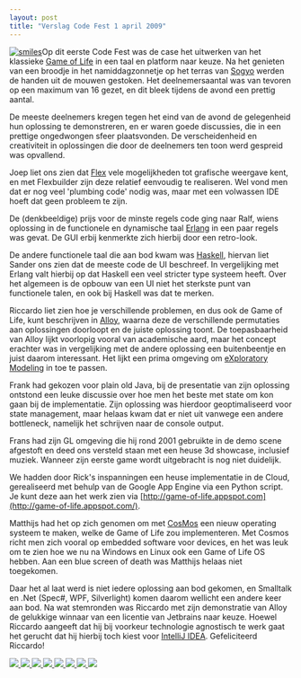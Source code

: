 ```yaml
---
layout: post
title: "Verslag Code Fest 1 april 2009"
---
```


[![smiles](http://farm4.static.flickr.com/3556/3410696817_8b6e08d32e_m.jpg)](http://www.flickr.com/photos/devnology/sets/72157616332611310/ "Meer foto")Op dit eerste Code Fest was de case het uitwerken van het klassieke [Game of Life](http://en.wikipedia.org/wiki/Conway%27s_Game_of_Life) in een taal en platform naar keuze. Na het genieten van een broodje in het namiddagzonnetje op het terras van [Sogyo](http://www.sogyo.nl "Sogyo website") werden de handen uit de mouwen gestoken. Het deelnemersaantal was van tevoren op een maximum van 16 gezet, en dit bleek tijdens de avond een prettig aantal.

De meeste deelnemers kregen tegen het eind van de avond de gelegenheid hun oplossing te demonstreren, en er waren goede discussies, die in een prettige ongedwongen sfeer plaatsvonden. De verscheidenheid en creativiteit in oplossingen die door de deelnemers ten toon werd gespreid was opvallend.

Joep liet ons zien dat [Flex](http://www.adobe.com/products/flex/ "Flex product pagina") vele mogelijkheden tot grafische weergave kent, en met Flexbuilder zijn deze relatief eenvoudig te realiseren. Wel vond men dat er nog veel 'plumbing code' nodig was, maar met een volwassen IDE hoeft dat geen probleem te zijn.

De (denkbeeldige) prijs voor de minste regels code ging naar Ralf, wiens oplossing in de functionele en dynamische taal [Erlang](http://erlang.org/ "Officiele Erlang website") in een paar regels was gevat. De GUI erbij kenmerkte zich hierbij door een retro-look.

De andere functionele taal die aan bod kwam was [Haskell](http://www.haskell.org/), hiervan liet Sander ons zien dat de meeste code de UI beschreef. In vergelijking met Erlang valt hierbij op dat Haskell een veel stricter type systeem heeft. Over het algemeen is de opbouw van een UI niet het sterkste punt van functionele talen, en ook bij Haskell was dat te merken.

Riccardo liet zien hoe je verschillende problemen, en dus ook de Game of Life, kunt beschrijven in [Alloy](http://alloy.mit.edu/), waarna deze de verschillende permutaties aan oplossingen doorloopt en de juiste oplossing toont. De toepasbaarheid van Alloy lijkt voorlopig vooral van academische aard, maar het concept erachter was in vergelijking met de andere oplossing een buitenbeentje en juist daarom interessant. Het lijkt een prima omgeving om [eXploratory Modeling](http://www.cincomsmalltalk.com/blog/blogView?showComments=true&amp;printTitle=eXploratory_Modeling_at_ESUG_2008&amp;entry=3404625062 "eXploratory_Modeling_at_ESUG_2008&amp;entry=3404625062") in toe te passen.

Frank had gekozen voor plain old Java, bij de presentatie van zijn oplossing ontstond een leuke discussie over hoe men het beste met state om kon gaan bij de implementatie. Zijn oplossing was hierdoor geoptimaliseerd voor state management, maar helaas kwam dat er niet uit vanwege een andere bottleneck, namelijk het schrijven naar de console output.

Frans had zijn GL omgeving die hij rond 2001 gebruikte in de demo scene afgestoft en deed ons versteld staan met een heuse 3d showcase, inclusief muziek. Wanneer zijn eerste game wordt uitgebracht is nog niet duidelijk.

We hadden door Rick's inspanningen een heuse implementatie in de Cloud, gerealiseerd met behulp van de Google App Engine via een Python script. Je kunt deze aan het werk zien via [http://game-of-life.appspot.com](http://game-of-life.appspot.com/).

 Matthijs had het op zich genomen om met [CosMos](http://www.gocosmos.org/ "Comsos website") een nieuw operating systeem te maken, welke de Game of Life zou implementeren. Met Cosmos richt men zich vooral op embedded software voor devices, en het was leuk om te zien hoe we nu na Windows en Linux ook een Game of Life OS hebben. Aan een blue screen of death was Matthijs helaas niet toegekomen.

Daar het al laat werd is niet iedere oplossing aan bod gekomen, en Smalltalk en .Net (Spec#, WPF, Silverlight) komen daarom wellicht een andere keer aan bod.
Na wat stemronden was Riccardo met zijn demonstratie van Alloy de gelukkige winnaar van een licentie van Jetbrains naar keuze. Hoewel Riccardo aangeeft dat hij bij voorkeur technologie agnostisch te werk gaat het gerucht dat hij hierbij toch kiest voor [IntelliJ IDEA](http://www.jetbrains.com/idea/index.html "IntelliJ IDEA product informatie"). Gefeliciteerd Riccardo!

[![](http://farm4.static.flickr.com/3663/3411494040_c63f3246c1_s.jpg) ![](http://farm4.static.flickr.com/3408/3410695049_7aa7472853_s.jpg) ![](http://farm4.static.flickr.com/3329/3411505708_f5957e0f61_s.jpg) ![](http://farm4.static.flickr.com/3589/3411500558_b6867fb468_s.jpg) ![](http://farm4.static.flickr.com/3388/3410694153_25b91a3359_s.jpg) ![](http://farm4.static.flickr.com/3334/3410684681_d7641f7c9f_s.jpg) ![](http://farm4.static.flickr.com/3321/3411498844_d926af1ae3_s.jpg) ![](http://farm4.static.flickr.com/3579/3411502686_530cceec36_s.jpg)](http://www.flickr.com/photos/devnology/sets/72157616332611310/ "Meer foto")
